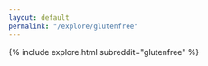 ```yaml
---
layout: default
permalink: "/explore/glutenfree"
---
```


{% include explore.html subreddit="glutenfree" %}
